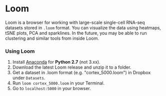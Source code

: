 # Loom

Loom is a browser for working with large-scale single-cell RNA-seq datasets stored in `.loom` format. You can visualize the data using heatmaps, tSNE plots, PCA and sparklines. In the future, you may be able to run clustering and similar tools from inside Loom.

### Using Loom

1. Install [Anaconda](https://www.continuum.io/downloads) for **Python 2.7** (not 3.xx).
2. Download the latest Loom release and unzip it to a folder.
3. Get a dataset in .loom format (e.g. "cortex_5000.loom") in Dropbox under `Datasets`.
4. Run `loom cortex_5000.loom` in your Terminal.
5. Go to `localhost:5000` in your browser.
 
